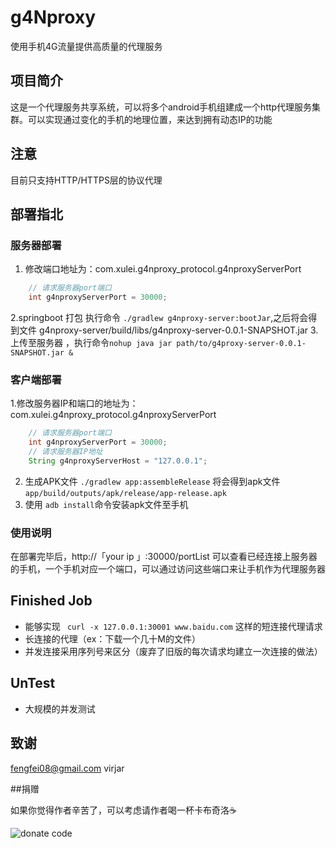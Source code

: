 # g4Nproxy
使用手机4G流量提供高质量的代理服务

## 项目简介
这是一个代理服务共享系统，可以将多个android手机组建成一个http代理服务集群。可以实现通过变化的手机的地理位置，来达到拥有动态IP的功能
## 注意
目前只支持HTTP/HTTPS层的协议代理

## 部署指北
### 服务器部署
1. 修改端口地址为：com.xulei.g4nproxy_protocol.g4nproxyServerPort
```Java
    // 请求服务器port端口
    int g4nproxyServerPort = 30000;
```
2.springboot 打包 执行命令 `./gradlew g4nproxy-server:bootJar`,之后将会得到文件 g4nproxy-server/build/libs/g4nproxy-server-0.0.1-SNAPSHOT.jar
3.上传至服务器 ，执行命令`nohup java jar path/to/g4proxy-server-0.0.1-SNAPSHOT.jar &`

### 客户端部署
1.修改服务器IP和端口的地址为：com.xulei.g4nproxy_protocol.g4nproxyServerPort
```Java
    // 请求服务器port端口
    int g4nproxyServerPort = 30000;
    // 请求服务器IP地址
    String g4nproxyServerHost = "127.0.0.1";
```

2. 生成APK文件 `./gradlew app:assembleRelease` 将会得到apk文件 `app/build/outputs/apk/release/app-release.apk`
3. 使用 `adb install`命令安装apk文件至手机

### 使用说明
在部署完毕后，http://「your ip 」:30000/portList 可以查看已经连接上服务器的手机，一个手机对应一个端口，可以通过访问这些端口来让手机作为代理服务器


## Finished Job

- 能够实现 ` curl -x 127.0.0.1:30001 www.baidu.com` 这样的短连接代理请求
- 长连接的代理（ex：下载一个几十M的文件）
- 并发连接采用序列号来区分（废弃了旧版的每次请求均建立一次连接的做法）

## UnTest

- 大规模的并发测试

## 致谢
fengfei08@gmail.com
virjar



##捐赠

如果你觉得作者辛苦了，可以考虑请作者喝一杯卡布奇洛☕️



![donate code](https://ws3.sinaimg.cn/large/006tNc79ly1g2d0fsgj6aj31660u0dle.jpg)













